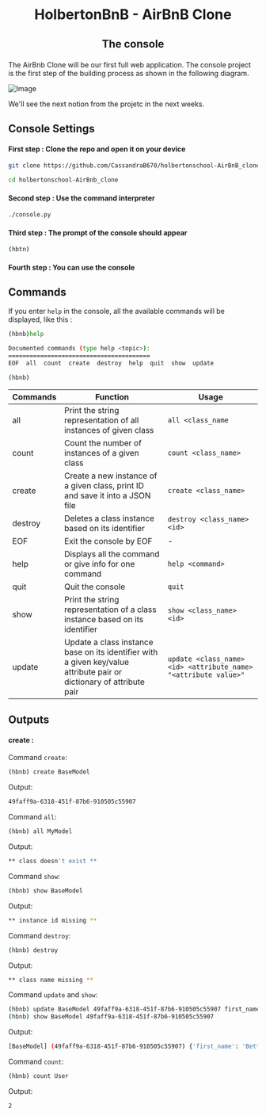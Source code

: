 # <p align="center">HolbertonBnB - AirBnB Clone</p>
     
## <p align="center">The console</p>
  
The AirBnb Clone will be our first full web application. The console project is the first step of the building process as shown in the following diagram.



![Image](https://cdn.discordapp.com/attachments/1107668000540209152/1170007483885031464/815046647d23428a14ca.png?ex=65577961&is=65450461&hm=ccd536dbf808563a35e5e34d14599fc917cd6acb54c90d7fa3ea3456832a69b7&)

We'll see the next notion from the projetc in the next weeks.

## Console Settings

#### First step : Clone the repo and open it on your device

```bash
git clone https://github.com/CassandraB670/holbertonschool-AirBnB_clone.git

cd holbertonschool-AirBnb_clone
```

#### Second step : Use the command interpreter

```bash
./console.py
```

#### Third step : The prompt of the console should appear

```bash
(hbtn)
```

#### Fourth step : You can use the console

## Commands

If you enter `help` in the console, all the available commands will be displayed, like this :

```bash
(hbnb)help

Documented commands (type help <topic>):
========================================
EOF  all  count  create  destroy  help  quit  show  update

(hbnb)
```

| Commands | Function | Usage |
| -------- | -------- | -------- |
| all   | Print the string representation of all instances of given class    | `all <class_name`    |
| count    | Count the number of instances of a given class    | `count <class_name>`    |
| create    | Create a new instance of a given class, print ID and save it into a JSON file    | `create <class_name>`    |
| destroy   |  Deletes a class instance based on its identifier   | `destroy <class_name> <id>`    |
| EOF   | Exit the console by EOF    | -    |
| help    | Displays all the command or give info for one command    | `help <command>`   |
| quit    | Quit the console   | `quit`    |
| show   | Print the string representation of a class instance based on its identifier    | `show <class_name> <id>`    |
| update    | Update a class instance base on its identifier with a given key/value attribute pair or dictionary of attribute pair    | `update <class_name> <id> <attribute_name> "<attribute value>"`    |

## Outputs

#### create :

Command `create`:
```bash
(hbnb) create BaseModel
```
Output:
```bash
49faff9a-6318-451f-87b6-910505c55907
```

Command `all`:
```bash
(hbnb) all MyModel
```
Output:
```bash
** class doesn't exist **
```

Command `show`:
```bash
(hbnb) show BaseModel
```
Output:
```bash
** instance id missing **
```

Command `destroy`:
```bash
(hbnb) destroy
```
Output:
```bash
** class name missing **
```

Command `update` and `show`:
```bash
(hbnb) update BaseModel 49faff9a-6318-451f-87b6-910505c55907 first_name "Betty"
(hbnb) show BaseModel 49faff9a-6318-451f-87b6-910505c55907
```
Output:
```bash
[BaseModel] (49faff9a-6318-451f-87b6-910505c55907) {'first_name': 'Betty', 'id': '49faff9a-6318-451f-87b6-910505c55907', 'created_at': datetime.datetime(2017, 10, 2, 3, 10, 25, 903293), 'updated_at': datetime.datetime(2017, 10, 2, 3, 11, 3, 49401)}
```

Command `count`:
```bash
(hbnb) count User
```
Output:
```bash
2
```